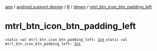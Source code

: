 [app](../../../index.md) / [android.support.design](../../index.md) / [R](../index.md) / [dimen](index.md) / [mtrl_btn_icon_btn_padding_left](./mtrl_btn_icon_btn_padding_left.md)

# mtrl_btn_icon_btn_padding_left

`static val mtrl_btn_icon_btn_padding_left: `[`Int`](https://kotlinlang.org/api/latest/jvm/stdlib/kotlin/-int/index.html)
`static val mtrl_btn_icon_btn_padding_left: `[`Int`](https://kotlinlang.org/api/latest/jvm/stdlib/kotlin/-int/index.html)